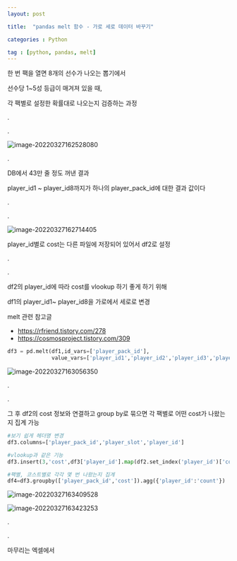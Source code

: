 ```yaml
---
layout: post

title:  "pandas melt 함수 - 가로 세로 데이터 바꾸기"

categories : Python

tag : [python, pandas, melt]
---
```






한 번 팩을 열면 8개의 선수가 나오는 뽑기에서

선수당 1~5성 등급이 매겨져 있을 때, 

각 팩별로 설정한 확률대로 나오는지 검증하는 과정

.

.

![image-20220327162528080](../../../../img/2022-03-27-pandas-melt/image-20220327162528080.png)

.

DB에서 43만 줄 정도 꺼낸 결과

player_id1 ~ player_id8까지가 하나의 player_pack_id에 대한 결과 값이다

.

.

![image-20220327162714405](../../../../img/2022-03-27-pandas-melt/image-20220327162714405.png)

 player_id별로 cost는 다른 파일에 저장되어 있어서 df2로 설정

.

.

df2의 player_id에 따라 cost를 vlookup 하기 좋게 하기 위해

df1의 player_id1~ player_id8을 가로에서 세로로 변경

melt 관련 참고글

- https://rfriend.tistory.com/278
- https://cosmosproject.tistory.com/309

```python
df3 = pd.melt(df1,id_vars=['player_pack_id'], 
              value_vars=['player_id1','player_id2','player_id3','player_id4','player_id5','player_id6','player_id7','player_id8'])
```

![image-20220327163056350](../../../../img/2022-03-27-pandas-melt/image-20220327163056350.png)



.

.

그 후 df2의 cost 정보와 연결하고 group by로 묶으면 각 팩별로 어떤 cost가 나왔는지 집계 가능

```python
#보기 쉽게 헤더명 변경
df3.columns=['player_pack_id','player_slot','player_id']

#vlookup과 같은 기능
df3.insert(3,'cost',df3['player_id'].map(df2.set_index('player_id')['cost']))

#팩별, 코스트별로 각각 몇 번 나왔는지 집계
df4=df3.groupby(['player_pack_id','cost']).agg({'player_id':'count'})
```

![image-20220327163409528](../../../../img/2022-03-27-pandas-melt/image-20220327163409528.png)

![image-20220327163423253](../../../../img/2022-03-27-pandas-melt/image-20220327163423253.png)

.

.

마무리는 엑셀에서

